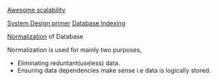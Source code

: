 
[Awesome scalability](https://github.com/binhnguyennus/awesome-scalability)  

[System Design primer](https://github.com/donnemartin/system-design-primer)
[Database Indexing](https://stackoverflow.com/questions/1108/how-does-database-indexing-work?utm_medium=organic&utm_source=google_rich_qa&utm_campaign=google_rich_qa)  

[Normalization](https://www.studytonight.com/dbms/database-normalization.php) of Database

Normalization is used for mainly two purposes,   
 - Eliminating reduntant(useless) data.    
 - Ensuring data dependencies make sense i.e data is logically stored.
